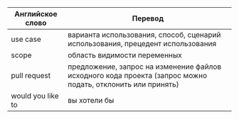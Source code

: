 Английское слово | Перевод
---------------- | -------------
use case | варианта использования, способ, сценарий использования, прецедент использования
scope | область видимости переменных
pull request | предложение, запрос на изменение файлов исходного кода проекта (запрос можно подать, отклонить или принять)
would you like to | вы хотели бы
